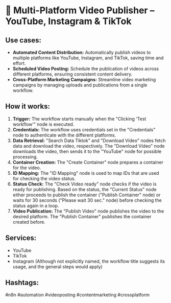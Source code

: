 # 📢 Multi-Platform Video Publisher – YouTube, Instagram & TikTok

## Use cases:

- **Automated Content Distribution:** Automatically publish videos to multiple platforms like YouTube, Instagram, and TikTok, saving time and effort.
- **Scheduled Video Posting:** Schedule the publication of videos across different platforms, ensuring consistent content delivery.
- **Cross-Platform Marketing Campaigns:** Streamline video marketing campaigns by managing uploads and publications from a single workflow.

## How it works:

1.  **Trigger:** The workflow starts manually when the "Clicking ‘Test workflow’" node is executed.
2.  **Credentials:** The workflow uses credentials set in the "Credentials" node to authenticate with the different platforms.
3.  **Data Retrieval:** "Search Data Tiktok" and "Download Vídeo" nodes fetch data and download the video, respectively. The "Download Vídeo" node downloads the video, then sends it to the "YouTube" node for possible processing.
4.  **Container Creation:** The "Create Container" node prepares a container for the video.
5.  **ID Mapping:** The "ID Mapping" node is used to map IDs that are used for checking the video status.
6.  **Status Check:** The "Check Video ready" node checks if the video is ready for publishing. Based on the status, the "Current Status" node either proceeds to publish the container ("Publish Container" node) or waits for 30 seconds ("Please wait 30 sec." node) before checking the status again in a loop.
7.  **Video Publication:** The "Publish Video" node publishes the video to the desired platform. The "Publish Container" publishes the container created before.

## Services:

-   YouTube
-   TikTok
-   Instagram (Although not explicitly named, the workflow title suggests its usage, and the general steps would apply)

## Hashtags:

#n8n #automation #videoposting #contentmarketing #crossplatform
